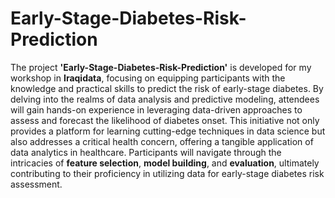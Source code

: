 # Early-Stage-Diabetes-Risk-Prediction
The project **'Early-Stage-Diabetes-Risk-Prediction'** is developed for my workshop in **Iraqidata**, focusing on equipping participants with the knowledge and practical skills to predict the risk of early-stage diabetes. By delving into the realms of data analysis and predictive modeling, attendees will gain hands-on experience in leveraging data-driven approaches to assess and forecast the likelihood of diabetes onset. This initiative not only provides a platform for learning cutting-edge techniques in data science but also addresses a critical health concern, offering a tangible application of data analytics in healthcare. Participants will navigate through the intricacies of **feature selection**, **model building**, and **evaluation**, ultimately contributing to their proficiency in utilizing data for early-stage diabetes risk assessment.
